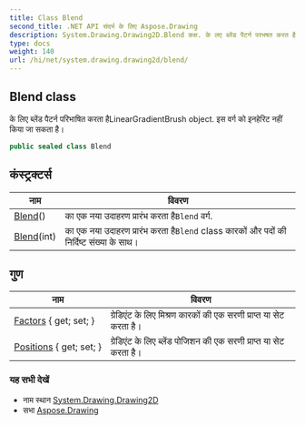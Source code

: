 ```yaml
---
title: Class Blend
second_title: .NET API संदर्भ के लिए Aspose.Drawing
description: System.Drawing.Drawing2D.Blend कक्ष. के लए ब्लेंड पैटर्न परभषत करत हैLinearGradientBrush object. इस वर्ग क इनहेरट नहं कय ज सकत है
type: docs
weight: 140
url: /hi/net/system.drawing.drawing2d/blend/
---
```

## Blend class

के लिए ब्लेंड पैटर्न परिभाषित करता हैLinearGradientBrush object. इस वर्ग को इनहेरिट नहीं किया जा सकता है।

```csharp
public sealed class Blend
```

## कंस्ट्रक्टर्स

| नाम | विवरण |
| --- | --- |
| [Blend](blend/#constructor)() | का एक नया उदाहरण प्रारंभ करता है`Blend` वर्ग. |
| [Blend](blend/#constructor_1)(int) | का एक नया उदाहरण प्रारंभ करता है`Blend` class कारकों और पदों की निर्दिष्ट संख्या के साथ। |

## गुण

| नाम | विवरण |
| --- | --- |
| [Factors](../../system.drawing.drawing2d/blend/factors/) { get; set; } | ग्रेडिएंट के लिए मिश्रण कारकों की एक सरणी प्राप्त या सेट करता है। |
| [Positions](../../system.drawing.drawing2d/blend/positions/) { get; set; } | ग्रेडिएंट के लिए ब्लेंड पोजिशन की एक सरणी प्राप्त या सेट करता है। |

### यह सभी देखें

* नाम स्थान [System.Drawing.Drawing2D](../../system.drawing.drawing2d/)
* सभा [Aspose.Drawing](../../)


